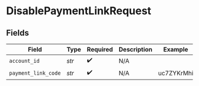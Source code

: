 # DisablePaymentLinkRequest


## Fields

| Field               | Type                | Required            | Description         | Example             |
| ------------------- | ------------------- | ------------------- | ------------------- | ------------------- |
| `account_id`        | *str*               | :heavy_check_mark:  | N/A                 |                     |
| `payment_link_code` | *str*               | :heavy_check_mark:  | N/A                 | uc7ZYKrMhi          |
